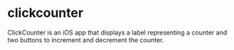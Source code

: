 # clickcounter

ClickCounter is an iOS app that displays a label representing a counter and two buttons to increment and decrement the counter.
